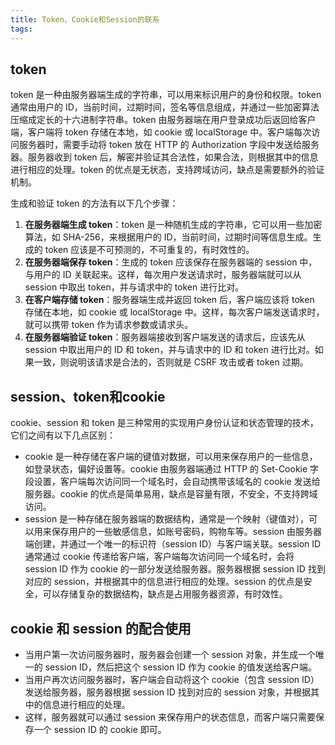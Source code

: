 ```yaml
---
title: Token、Cookie和Session的联系
tags:
---
```



## token

token 是一种由服务器端生成的字符串，可以用来标识用户的身份和权限。token 通常由用户的 ID，当前时间，过期时间，签名等信息组成，并通过一些加密算法压缩成定长的十六进制字符串。token 由服务器端在用户登录成功后返回给客户端，客户端将 token 存储在本地，如 cookie 或 localStorage 中。客户端每次访问服务器时，需要手动将 token 放在 HTTP 的 Authorization 字段中发送给服务器。服务器收到 token 后，解密并验证其合法性，如果合法，则根据其中的信息进行相应的处理。token 的优点是无状态，支持跨域访问，缺点是需要额外的验证机制。

生成和验证 token 的方法有以下几个步骤：

1. **在服务器端生成 token**：token 是一种随机生成的字符串，它可以用一些加密算法，如 SHA-256，来根据用户的 ID，当前时间，过期时间等信息生成。生成的 token 应该是不可预测的，不可重复的，有时效性的。
2. **在服务器端保存 token**：生成的 token 应该保存在服务器端的 session 中，与用户的 ID 关联起来。这样，每次用户发送请求时，服务器端就可以从 session 中取出 token，并与请求中的 token 进行比对。
3. **在客户端存储 token**：服务器端生成并返回 token 后，客户端应该将 token 存储在本地，如 cookie 或 localStorage 中。这样，每次客户端发送请求时，就可以携带 token 作为请求参数或请求头。
4. **在服务器端验证 token**：服务器端接收到客户端发送的请求后，应该先从 session 中取出用户的 ID 和 token，并与请求中的 ID 和 token 进行比对。如果一致，则说明该请求是合法的，否则就是 CSRF 攻击或者 token 过期。

## session、token和cookie

cookie、session 和 token 是三种常用的实现用户身份认证和状态管理的技术，它们之间有以下几点区别：

- cookie 是一种存储在客户端的键值对数据，可以用来保存用户的一些信息，如登录状态，偏好设置等。cookie 由服务器端通过 HTTP 的 Set-Cookie 字段设置，客户端每次访问同一个域名时，会自动携带该域名的 cookie 发送给服务器。cookie 的优点是简单易用，缺点是容量有限，不安全，不支持跨域访问。
- session 是一种存储在服务器端的数据结构，通常是一个映射（键值对），可以用来保存用户的一些敏感信息，如账号密码，购物车等。session 由服务器端创建，并通过一个唯一的标识符（session ID）与客户端关联。session ID 通常通过 cookie 传递给客户端，客户端每次访问同一个域名时，会将 session ID 作为 cookie 的一部分发送给服务器。服务器根据 session ID 找到对应的 session，并根据其中的信息进行相应的处理。session 的优点是安全，可以存储复杂的数据结构，缺点是占用服务器资源，有时效性。

## cookie 和 session 的配合使用

- 当用户第一次访问服务器时，服务器会创建一个 session 对象，并生成一个唯一的 session ID，然后把这个 session ID 作为 cookie 的值发送给客户端。
- 当用户再次访问服务器时，客户端会自动将这个 cookie（包含 session ID）发送给服务器，服务器根据 session ID 找到对应的 session 对象，并根据其中的信息进行相应的处理。
- 这样，服务器就可以通过 session 来保存用户的状态信息，而客户端只需要保存一个 session ID 的 cookie 即可。
